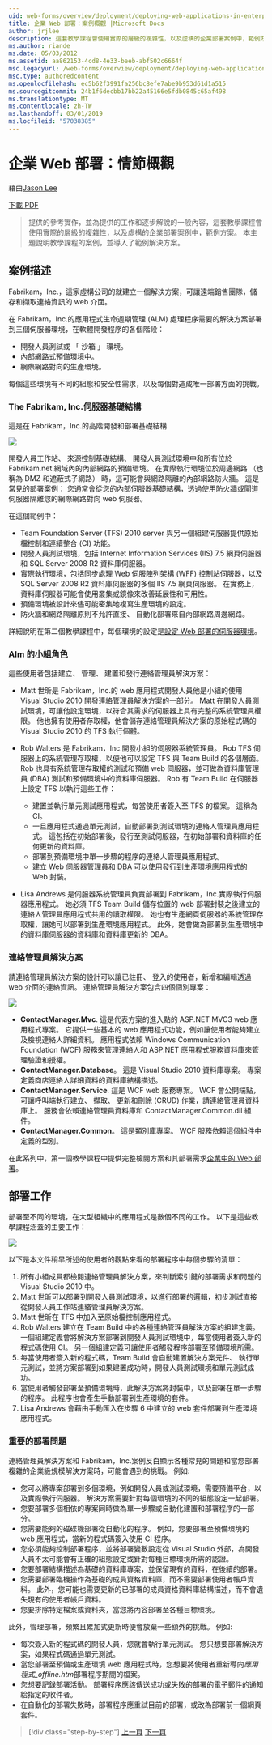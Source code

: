 ```yaml
---
uid: web-forms/overview/deployment/deploying-web-applications-in-enterprise-scenarios/enterprise-web-deployment-scenario-overview
title: 企業 Web 部署：案例概觀 |Microsoft Docs
author: jrjlee
description: 這套教學課程會使用實際的層級的複雜性，以及虛構的企業部署案例中，範例方案，來提供 ref...
ms.author: riande
ms.date: 05/03/2012
ms.assetid: aa862153-4cd8-4e33-beeb-abf502c6664f
msc.legacyurl: /web-forms/overview/deployment/deploying-web-applications-in-enterprise-scenarios/enterprise-web-deployment-scenario-overview
msc.type: authoredcontent
ms.openlocfilehash: ec5b62f3991fa256bc8efe7abe9b953d61d1a515
ms.sourcegitcommit: 24b1f6decbb17bb22a45166e5fdb0845c65af498
ms.translationtype: MT
ms.contentlocale: zh-TW
ms.lasthandoff: 03/01/2019
ms.locfileid: "57038385"
---
```

<a name="enterprise-web-deployment-scenario-overview"></a>企業 Web 部署：情節概觀
====================
藉由[Jason Lee](https://github.com/jrjlee)

[下載 PDF](https://msdnshared.blob.core.windows.net/media/MSDNBlogsFS/prod.evol.blogs.msdn.com/CommunityServer.Blogs.Components.WeblogFiles/00/00/00/63/56/8130.DeployingWebAppsInEnterpriseScenarios.pdf)

> 提供的參考實作，並為提供的工作和逐步解說的一般內容，這套教學課程會使用實際的層級的複雜性，以及虛構的企業部署案例中，範例方案。 本主題說明教學課程的案例，並導入了範例解決方案。


## <a name="scenario-description"></a>案例描述

Fabrikam，Inc.，這家虛構公司的就建立一個解決方案，可讓遠端銷售團隊，儲存和擷取連絡資訊的 web 介面。

在 Fabrikam，Inc.的應用程式生命週期管理 (ALM) 處理程序需要的解決方案部署到三個伺服器環境，在軟體開發程序的各個階段：

- 開發人員測試或 「 沙箱 」 環境。
- 內部網路式預備環境中。
- 網際網路對向的生產環境。

每個這些環境有不同的組態和安全性需求，以及每個對造成唯一部署方面的挑戰。

### <a name="the-fabrikam-inc-server-infrastructure"></a>The Fabrikam, Inc.伺服器基礎結構

這是在 Fabrikam，Inc.的高階開發和部署基礎結構

![](enterprise-web-deployment-scenario-overview/_static/image1.png)

開發人員工作站、 來源控制基礎結構、 開發人員測試環境中和所有位於 Fabrikam.net 網域內的內部網路的預備環境。 在實際執行環境位於周邊網路 （也稱為 DMZ 和遮蔽式子網路） 時，這可能會與網路隔離的內部網路防火牆。 這是常見的部署案例： 您通常會從您的內部伺服器基礎結構，透過使用防火牆或閘道伺服器隔離您的網際網路對向 web 伺服器。

在這個範例中：

- Team Foundation Server (TFS) 2010 server 與另一個組建伺服器提供原始檔控制和連續整合 (CI) 功能。
- 開發人員測試環境，包括 Internet Information Services (IIS) 7.5 網頁伺服器和 SQL Server 2008 R2 資料庫伺服器。
- 實際執行環境，包括同步處理 Web 伺服陣列架構 (WFF) 控制站伺服器，以及 SQL Server 2008 R2 資料庫伺服器的多個 IIS 7.5 網頁伺服器。 在實務上，資料庫伺服器可能會使用叢集或鏡像來改善延展性和可用性。
- 預備環境被設計來儘可能密集地複寫生產環境的設定。
- 防火牆和網路隔離原則不允許直接、 自動化部署來自內部網路周邊網路。

詳細說明在第二個教學課程中，每個環境的設定是[設定 Web 部署的伺服器環境](../configuring-server-environments-for-web-deployment/configuring-server-environments-for-web-deployment.md)。

### <a name="team-roles-for-alm"></a>Alm 的小組角色

這些使用者包括建立、 管理、 建置和發行連絡管理員解決方案：

- Matt 世昕是 Fabrikam，Inc.的 web 應用程式開發人員他是小組的使用 Visual Studio 2010 開發連絡管理員解決方案的一部分。 Matt 在開發人員測試環境，可讓他設定環境，以符合其需求的伺服器上具有完整的系統管理員權限。 他也擁有使用者存取權，他會儲存連絡管理員解決方案的原始程式碼的 Visual Studio 2010 的 TFS 執行個體。
- Rob Walters 是 Fabrikam，Inc.開發小組的伺服器系統管理員。 Rob TFS 伺服器上的系統管理存取權，以便他可以設定 TFS 與 Team Build 的各個層面。 Rob 也具有系統管理存取權的測試和預備 web 伺服器，並可做為資料庫管理員 (DBA) 測試和預備環境中的資料庫伺服器。 Rob 有 Team Build 在伺服器上設定 TFS 以執行這些工作：

    - 建置並執行單元測試應用程式，每當使用者簽入至 TFS 的檔案。 這稱為 CI。
    - 一旦應用程式通過單元測試，自動部署到測試環境的連絡人管理員應用程式。 這包括在初始部署後，發行至測試伺服器，在初始部署和資料庫的任何更新的資料庫。
    - 部署到預備環境中單一步驟的程序的連絡人管理員應用程式。
    - 建立 Web 伺服器管理員和 DBA 可以使用發行到生產環境應用程式的 Web 封裝。
- Lisa Andrews 是伺服器系統管理員負責部署到 Fabrikam，Inc.實際執行伺服器應用程式。 她必須 TFS Team Build 儲存位置的 web 部署封裝之後建立的連絡人管理員應用程式共用的讀取權限。 她也有生產網頁伺服器的系統管理存取權，讓她可以部署到生產環境應用程式。 此外，她會做為部署到生產環境中的資料庫伺服器的資料庫和資料庫更新的 DBA。

<a id="_The_Contact_Manager"></a>

### <a name="the-contact-manager-solution"></a>連絡管理員解決方案

請連絡管理員解決方案的設計可以讓已註冊、 登入的使用者，新增和編輯透過 web 介面的連絡資訊。 連絡管理員解決方案包含四個個別專案：

![](enterprise-web-deployment-scenario-overview/_static/image2.png)

- **ContactManager.Mvc**. 這是代表方案的進入點的 ASP.NET MVC3 web 應用程式專案。 它提供一些基本的 web 應用程式功能，例如讓使用者能夠建立及檢視連絡人詳細資料。 應用程式依賴 Windows Communication Foundation (WCF) 服務來管理連絡人和 ASP.NET 應用程式服務資料庫來管理驗證和授權。
- **ContactManager.Database**。 這是 Visual Studio 2010 資料庫專案。 專案定義商店連絡人詳細資料的資料庫結構描述。
- **ContactManager.Service**. 這是 WCF web 服務專案。 WCF 會公開端點，可讓呼叫端執行建立、 擷取、 更新和刪除 (CRUD) 作業，請連絡管理員資料庫上。 服務會依賴連絡管理員資料庫和 ContactManager.Common.dll 組件。
- **ContactManager.Common**。 這是類別庫專案。 WCF 服務依賴這個組件中定義的型別。

在此系列中，第一個教學課程中提供完整檢閱方案和其部署需求[企業中的 Web 部署](../web-deployment-in-the-enterprise/web-deployment-in-the-enterprise.md)。

<a id="_Deployment_Tasks"></a>

## <a name="deployment-tasks"></a>部署工作

部署至不同的環境，在大型組織中的應用程式是數個不同的工作。 以下是這些教學課程涵蓋的主要工作：

![](enterprise-web-deployment-scenario-overview/_static/image3.png)

以下是本文件稍早所述的使用者的觀點來看的部署程序中每個步驟的清單：

1. 所有小組成員都檢閱連絡管理員解決方案，來判斷索引鍵的部署需求和問題的 Visual Studio 2010 中。
2. Matt 世昕可以部署到開發人員測試環境，以進行部署的邏輯，初步測試直接從開發人員工作站連絡管理員解決方案。
3. Matt 世昕在 TFS 中加入至原始檔控制應用程式。
4. Rob Walters 建立在 Team Build 中的各種連絡管理員解決方案的組建定義。 一個組建定義會將解決方案部署到開發人員測試環境中，每當使用者簽入新的程式碼使用 CI。 另一個組建定義可讓使用者觸發程序部署至預備環境所需。
5. 每當使用者簽入新的程式碼，Team Build 會自動建置解決方案元件、 執行單元測試，並將方案部署到如果建置成功時，開發人員測試環境和單元測試成功。
6. 當使用者觸發部署至預備環境時，此解決方案將封裝中，以及部署在單一步驟的程序。 此程序也會產生手動部署到生產環境的套件。
7. Lisa Andrews 會藉由手動匯入在步驟 6 中建立的 web 套件部署到生產環境應用程式。

### <a name="key-deployment-issues"></a>重要的部署問題

連絡管理員解決方案和 Fabrikam，Inc.案例反白顯示各種常見的問題和當您部署複雜的企業級規模解決方案時，可能會遇到的挑戰。 例如: 

- 您可以將專案部署到多個環境，例如開發人員或測試環境，需要預備平台，以及實際執行伺服器。 解決方案需要針對每個環境的不同的組態設定一起部署。
- 您要部署多個相依的專案同時做為單一步驟或自動化建置和部署程序的一部分。
- 您需要能夠的磁碟機部署從自動化的程序。 例如，您要部署至預備環境的 web 應用程式，當新的程式碼簽入使用 CI 程序。
- 您必須能夠控制部署程序，並將部署變數設定從 Visual Studio 外部，為開發人員不太可能會有正確的組態設定或針對每種目標環境所需的認證。
- 您要部署結構描述為基礎的資料庫專案，並保留現有的資料，在後續的部署。
- 您需要部署臨機操作為基礎的成員資格資料庫，而不需要部署使用者帳戶資料。 此外，您可能也需要更新的已部署的成員資格資料庫結構描述，而不會遺失現有的使用者帳戶資料。
- 您要排除特定檔案或資料夾，當您將內容部署至各種目標環境。

此外，管理部署，頻繁且累加式更新時便會放棄一些額外的挑戰。 例如: 

- 每次簽入新的程式碼的開發人員，您就會執行單元測試。 您只想要部署解決方案，如果程式碼通過單元測試。
- 當您部署至預備或生產環境 web 應用程式時，您想要將使用者重新導向*應用程式\_offline.htm*部署程序期間的檔案。
- 您想要記錄部署活動。 部署程序應該傳送成功或失敗的部署的電子郵件的通知給指定的收件者。
- 在自動化的部署失敗時，部署程序應重試目前的部署，或改為部署前一個網頁套件。

> [!div class="step-by-step"]
> [上一頁](deploying-web-applications-in-enterprise-scenarios.md)
> [下一頁](application-lifecycle-management-from-development-to-production.md)
